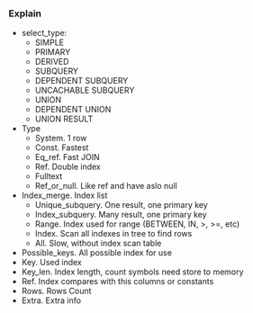 ### Explain
- select_type: 
  - SIMPLE 
  - PRIMARY 
  - DERIVED 
  - SUBQUERY
  - DEPENDENT SUBQUERY 
  - UNCACHABLE SUBQUERY
  - UNION
  - DEPENDENT UNION
  - UNION RESULT
- Type 
  - System. 1 row
  - Const. Fastest
  - Eq_ref. Fast JOIN
  - Ref. Double index
  - Fulltext
  - Ref_or_null. Like ref and have aslo null
- Index_merge. Index list  
  - Unique_subquery. One result, one primary key
  - Index_subquery. Many result, one primary key
  - Range. Index used for range (BETWEEN, IN, >, >=, etc)
  - Index. Scan all indexes in tree to find rows
  - All. Slow, without index scan table
- Possible_keys. All possible index for use
- Key. Used index
- Key_len. Index length, count symbols need store to memory
- Ref. Index compares with this columns or constants
- Rows. Rows Count
- Extra. Extra info
